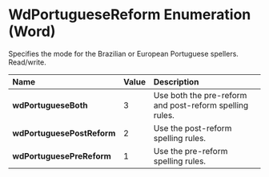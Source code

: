 
# WdPortugueseReform Enumeration (Word)

Specifies the mode for the Brazilian or European Portuguese spellers. Read/write.



|**Name**|**Value**|**Description**|
|:-----|:-----|:-----|
|**wdPortugueseBoth**|3|Use both the pre-reform and post-reform spelling rules.|
|**wdPortuguesePostReform**|2|Use the post-reform spelling rules.|
|**wdPortuguesePreReform**|1|Use the pre-reform spelling rules.|
